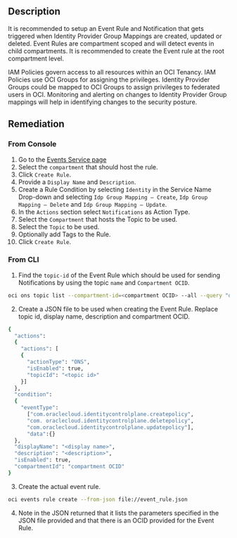 ## Description

It is recommended to setup an Event Rule and Notification that gets triggered when Identity Provider Group Mappings are created, updated or deleted. Event Rules are compartment scoped and will detect events in child compartments. It is recommended to create the Event rule at the root compartment level.

IAM Policies govern access to all resources within an OCI Tenancy. IAM Policies use OCI Groups for assigning the privileges. Identity Provider Groups could be mapped to OCI Groups to assign privileges to federated users in OCI. Monitoring and alerting on changes to Identity Provider Group mappings will help in identifying changes to the security posture.

## Remediation

### From Console

1. Go to the [Events Service page](https://console.us-ashburn1.oraclecloud.com/events/rules)
2. Select the `compartment` that should host the rule.
3. Click `Create Rule`.
4. Provide a `Display Name` and `Description`.
5. Create a Rule Condition by selecting `Identity` in the Service Name Drop-down and selecting `Idp Group Mapping – Create`, `Idp Group Mapping – Delete` and `Idp Group Mapping – Update`.
6. In the `Actions` section select `Notifications` as Action Type.
7. Select the `Compartment` that hosts the Topic to be used.
8. Select the `Topic` to be used.
9. Optionally add Tags to the Rule.
10. Click `Create Rule`.

### From CLI

1. Find the `topic-id` of the Event Rule which should be used for sending Notifications by using the topic `name` and `Compartment OCID`.

```bash
oci ons topic list --compartment-id=<compartment OCID> --all --query "data [?name=='<topic_name>']".{"name:name,topic_id:\"topic-id\""} --output table
```

2. Create a JSON file to be used when creating the Event Rule. Replace topic id, display name, description and compartment OCID.

```bash
{
  "actions":
  {
    "actions": [
    {
      "actionType": "ONS",
      "isEnabled": true,
      "topicId": "<topic id>"
    }]
  },
  "condition":
  {
    "eventType":
      ["com.oraclecloud.identitycontrolplane.createpolicy",
      "com. oraclecloud.identitycontrolplane.deletepolicy",
      "com.oraclecloud.identitycontrolplane.updatepolicy"],
      "data":{}
  },
  "displayName": "<display name>",
  "description": "<description>",
  "isEnabled": true,
  "compartmentId": "compartment OCID"
}
```

3. Create the actual event rule.

```bash
oci events rule create --from-json file://event_rule.json
```

4. Note in the JSON returned that it lists the parameters specified in the JSON file provided and that there is an OCID provided for the Event Rule.